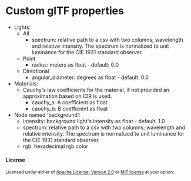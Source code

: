 # Custom glTF properties

- Lights:
    - All
        - spectrum: relative path to a csv with two columns; wavelength and relative intensity. The spectrum is normalized to unit luminance for the CIE 1931 standard observer.
    - Point
        - radius: meters as float - default: 0.0
    - Directional
        - angular_diameter: degrees as float - default: 0.0
- Materials:
    - Cauchy's law coefficients for the material, if not provided an approximation based on IOR is used.
        - cauchy_a: A coefficient as float
        - cauchy_b: B coefficient as float
- Node named 'background':
    - intensity: background light's intensity as float - default: 1.0
    - spectrum: relative path to a csv with two columns; wavelength and relative intensity. The spectrum is normalized to unit luminance for the CIE 1931 standard observer.
    - rgb: hexadecimal rgb color


#### License

<sup>
Licensed under either of <a href="LICENSE-APACHE">Apache License, Version
2.0</a> or <a href="LICENSE-MIT">MIT license</a> at your option.
</sup>